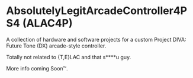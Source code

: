 # AbsolutelyLegitArcadeController4PS4 (ALAC4P)

A collection of hardware and software projects for a custom Project DIVA: Future Tone (DX) arcade-style controller.

Totally not related to {T,E}LAC and that s****u guy.

More info coming Soon&#8482;.
